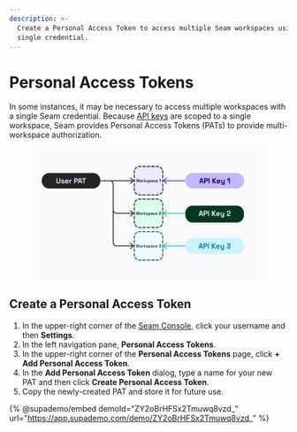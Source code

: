 ```yaml
---
description: >-
  Create a Personal Access Token to access multiple Seam workspaces using a
  single credential.
---
```


# Personal Access Tokens

In some instances, it may be necessary to access multiple workspaces with a single Seam credential. Because [API keys](api-keys.md) are scoped to a single workspace, Seam provides Personal Access Tokens (PATs) to provide multi-workspace authorization.&#x20;

<figure><img src="../../.gitbook/assets/image (1).png" alt="Unlike API keys, PATs enable multi-workspace authorization."><figcaption></figcaption></figure>

## Create a Personal Access Token

1. In the upper-right corner of the [Seam Console](https://console.seam.co/), click your username and then **Settings**.
2. In the left navigation pane, **Personal Access Tokens**.
3. In the upper-right corner of the **Personal Access Tokens** page, click **+ Add Personal Access Token**.
4. In the **Add Personal Access Token** dialog, type a name for your new PAT and then click **Create Personal Access Token**.
5. Copy the newly-created PAT and store it for future use.

{% @supademo/embed demoId="ZY2oBrHFSx2Tmuwq8vzd_" url="https://app.supademo.com/demo/ZY2oBrHFSx2Tmuwq8vzd_" %}
